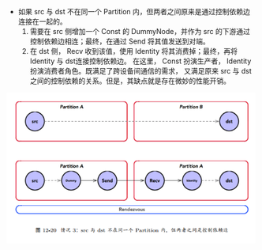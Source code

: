 
* 如果 src 与 dst 不在同一个 Partition 内，但两者之间原来是通过控制依赖边连接在一起的。
    1. 需要在 src 侧增加一个 Const 的 DummyNode，并作为 src 的下游通过控制依赖边相连；最终，在通过 Send 将其值发送到对端。
    2. 在 dst 侧， Recv 收到该值，使用 Identity 将其消费掉；最终，再将 Identity 与 dst连接控制依赖边。
    在这里， Const 扮演生产者， Identity 扮演消费者角色。既满足了跨设备间通信的需求，
    又满足原来 src 与 dst 之间的控制依赖的关系。但是，其缺点就是存在微妙的性能开销。

![](readme/08.530-01.png)

